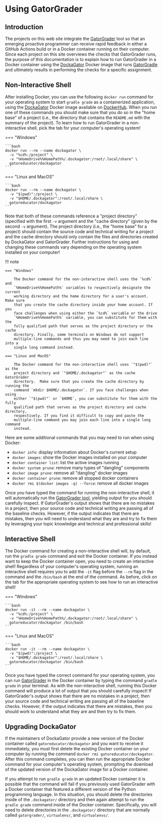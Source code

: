 # Using GatorGrader

[//]: # (Excerpted from prior docs on GatorGrader and Dockagator)

## Introduction

The projects on this web site integrate the
[GatorGrader](https://github.com/GatorEducator/gatorgrader) tool so that an
emerging proactive programmer can receive rapid feedback in either a GitHub
Actions build or in a Docker container running on their computer. Since each
project on this site overviews the checks that GatorGrader runs, the purpose of
this documentation is to explain how to run GatorGrader in a Docker container
using the [DockaGator](https://github.com/GatorEducator/dockagator) Docker image
that runs [GatorGradle](https://github.com/GatorEducator/gatorgradle) and
ultimately results in performing the checks for a specific assignment.

## Non-Interactive Shell

After installing Docker, you can use the following `docker run` command for your
operating system to start `gradle grade` as a containerized application, using
the [DockaGator](https://github.com/GatorEducator/dockagator) Docker image
available on
[DockerHub](https://cloud.docker.com/u/gatoreducator/repository/docker/gatoreducator/dockagator).
When you run one of these commands you should make sure that you do so in the
"home base" of a project (i.e., the directory that contains the `README.md` with
the summary of the project). To learn how to run GatorGrader in a
non-interactive shell, pick the tab for your computer's operating system!

=== "Windows"

    ```bash
    docker run --rm --name dockagator \
      -v "%cd%:/project" \
      -v "%HomeDrive%%HomePath%/.dockagator:/root/.local/share" \
      gatoreducator/dockagator
    ```

=== "Linux and MacOS"

    ```bash
    docker run --rm --name dockagator \
      -v "$(pwd)":/project \
      -v "$HOME/.dockagator":/root/.local/share \
      gatoreducator/dockagator
    ```

Note that both of these commands reference a "project directory" (specified with
the first `-v` argument and the "cache directory" (given by the second `-v`
argument). The project directory (i.e., the "home base" for a project) should
contain the source code and technical writing for a project and the cache
directory should only contain the files and directories created by DockaGator
and GatorGrader. Further instructions for using and changing these commands vary
depending on the operating system installed on your computer!

!!! note

    === "Windows"

        The Docker command for the non-interactive shell uses the `%cd%` and
        `%HomeDrive%%HomePath%` variables to respectively designate the current
        working directory and the home directory for a user's account. Make sure
        that you create the cache directory inside your home account. If you
        face challenges when using either the `%cd%` variable or the drive
        `%HomeDrive%%HomePath%` variable, you can substitute for them with the
        fully qualified path that serves as the project directory or the cache
        directory. Finally, some terminals on Windows do not support
        multiple-line commands and thus you may need to join each line into a
        single long command instead.

    === "Linux and MacOS"

        The Docker command for the non-interactive shell uses `"$(pwd)"` as the
        project directory and `"$HOME/.dockagator"` as the cache GatorGrader
        directory.  Make sure that you create the cache directory by running the
        command `mkdir $HOME/.dockagator`. If you face challenges when using
        either `"$(pwd)"` or `$HOME`, you can substitute for them with the fully
        qualified path that serves as the project directory and cache directory,
        respectively. If you find it difficult to copy and paste the
        multiple-line command you may join each line into a single long command
        instead.

Here are some additional commands that you may need to run when using Docker:

* `docker info`: display information about Docker's current setup
* `docker images`: show the Docker images installed on your computer
* `docker container list`: list the active images running
* `docker system prune`: remove many types of "dangling" components
* `docker image prune`: remove all "dangling" docker images
* `docker container prune`: remove all stopped docker containers
* `docker rmi $(docker images -q) --force`: remove all docker images

Once you have typed the command for running the non-interactive shell, it will
automatically run the [GatorGrader
tool](https://github.com/GatorEducator/gatorgrader), yielding output for you
should carefully inspect. If GatorGrader's output shows that there are no
mistakes in a project, then your source code and technical writing are passing
all of the baseline checks. However, if the output indicates that there are
mistakes, then you will need to understand what they are and try to fix them by
leveraging your topic knowledge and technical and professional skills!

## Interactive Shell

The Docker command for creating a non-interactive shell will, by default, run
the `gradle grade` command and exit the Docker container. If you instead want to
keep the Docker container open, you need to create an interactive shell!
Regardless of your computer's operating system, running an interactive shell
requires you to add the `-it` flag before the `--rm` flag in the command and the
`/bin/bash` at the end of the command. As before, click on the tab for the
appropriate operating system to see how to run an interactive shell!

=== "Windows"

    ```bash
    docker run -it --rm --name dockagator \
      -v "%cd%:/project" \
      -v "%HomeDrive%%HomePath%/.dockagator:/root/.local/share" \
      gatoreducator/dockagator /bin/bash
    ```

=== "Linux and MacOS"

    ```bash
    docker run -it --rm --name dockagator \
      -v "$(pwd)":/project \
      -v "$HOME/.dockagator":/root/.local/share \
      gatoreducator/dockagator /bin/bash
    ```

Once you have typed the correct command for your operating system, you can run
[GatorGrader](https://github.com/GatorEducator/gatorgrader) in the Docker
container by typing the command `gradle grade` in your terminal. As with the
non-interactive shell, running this Docker command will produce a lot of output
that you should carefully inspect! If GatorGrader's output shows that there are
no mistakes in a project, then your source code and technical writing are
passing all of the baseline checks. However, if the output indicates that there
are mistakes, then you should work to understand what they are and then try to
fix them.

## Upgrading DockaGator

If the maintainers of DockaGator provide a new version of the Docker container
called `gatoreducator/dockagator` and you want to receive it immediately, you
must first delete the existing Docker container on your computer by running the
command `docker rmi gatoreducator/dockagator`. After this command completes, you
can then run the appropriate Docker command for your computer's operating
system, prompting the download of the updated version of the DockaGator image
for a Docker container.

If you attempt to run `gradle grade` in an updated Docker container it is
possible that the command will fail if you previously used GatorGrader with a
Docker container that featured a different version of the Python programming
language. In this situation, you should delete the directories inside of the
`.dockagator/` directory and then again attempt to run the `gradle grade`
command inside of the Docker container. Specifically, you will need to delete
directories in the `.dockagator/` directory that are normally called
`gatorgrader/`, `virtualenv/`, and `virtualenvs/`.
